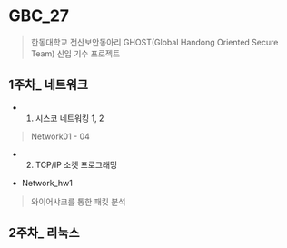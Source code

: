 # GBC_27
> 한동대학교 전산보안동아리 GHOST(Global Handong Oriented Secure Team) 신입 기수 프로젝트

## 1주차_ 네트워크
- 1. 시스코 네트워킹 1, 2
> Network01 - 04

- 2. TCP/IP 소켓 프로그래밍

- Network_hw1 
> 와이어샤크를 통한 패킷 분석

## 2주차_ 리눅스
